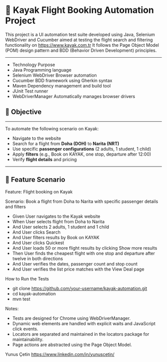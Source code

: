 # 🧪 Kayak Flight Booking Automation Project

This project is a UI automation test suite developed using Java, Selenium WebDriver and Cucumber aimed at testing the flight search and filtering functionality on https://www.kayak.com.tr It follows the Page Object Model (POM) design pattern and BDD (Behavior Driven Development) principles.

---
- Technology	Purpose
- Java	Programming language
- Selenium WebDriver	Browser automation
- Cucumber	BDD framework using Gherkin syntax
- Maven	Dependency management and build tool
- JUnit	Test runner
- WebDriverManager	Automatically manages browser drivers
## 🚀 Objective

---

To automate the following scenario on Kayak:

- Navigate to the website
- Search for a flight from **Doha (DOH)** to **Narita (NRT)**
- Use specific **passenger configurations** (2 adults, 1 student, 1 child)
- Apply **filters** (e.g., Book on KAYAK, one stop, departure after 12:00)
- Verify **flight details** and pricing

---

## 📜 Feature Scenario
Feature: Flight booking on Kayak

  Scenario: Book a flight from Doha to Narita with specific passenger details and filters
- Given User navigates to the Kayak website 
- When User selects flight from Doha to Narita 
- And User selects 2 adults, 1 student and 1 child 
- And User clicks Search 
- And User filters results by Book on KAYAK 
- And User clicks Quickest 
- And User loads 50 or more flight results by clicking Show more results 
- Then User finds the cheapest flight with one stop and departure after twelve in both directions 
- And User verifies the dates, passenger count and stop count 
- And User verifies the list price matches with the View Deal page 

How to Run the Tests 

- git clone https://github.com/your-username/kayak-automation.git
- cd kayak-automation
- mvn test


Notes:
- Tests are designed for Chrome using WebDriverManager.
- Dynamic web elements are handled with explicit waits and JavaScript click events.
- Locators are separated and maintained in the locators package for maintainability.
- Page actions are abstracted using the Page Object Model.


Yunus Çetin 
https://www.linkedin.com/in/yunuscetin/
